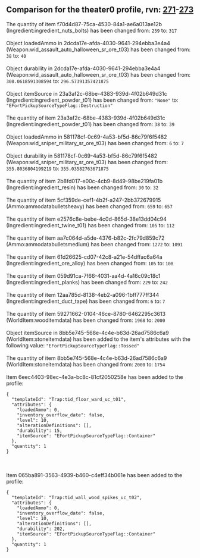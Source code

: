 ## Comparison for the theater0 profile, rvn: [271](https://github.com/PRO100KatYT/FortniteProfileRevisions/tree/main/profiles/theater0/271%20theater0.json)-[273](https://github.com/PRO100KatYT/FortniteProfileRevisions/tree/main/profiles/theater0/273%20theater0.json)

The quantity of item f70d4d87-75ca-4530-84a1-ae6a013ae12b (Ingredient:ingredient_nuts_bolts) has been changed from: `259` to: `317`
<br><br>
Object loadedAmmo in 2dcda17e-afda-4030-9641-294ebba3e4a4 (Weapon:wid_assault_auto_halloween_sr_ore_t03) has been changed from: `38` to: `40`
<br><br>
Object durability in 2dcda17e-afda-4030-9641-294ebba3e4a4 (Weapon:wid_assault_auto_halloween_sr_ore_t03) has been changed from: `308.0618591308594` to: `296.57391357421875`
<br><br>
Object itemSource in 23a3af2c-68be-4383-939d-4f02b649d31c (Ingredient:ingredient_powder_t01) has been changed from: `"None"` to: `"EFortPickupSourceTypeFlag::Destruction"`
<br><br>
The quantity of item 23a3af2c-68be-4383-939d-4f02b649d31c (Ingredient:ingredient_powder_t01) has been changed from: `38` to: `39`
<br><br>
Object loadedAmmo in 581178cf-0c69-4a53-bf5d-86c79f6f5482 (Weapon:wid_sniper_military_sr_ore_t03) has been changed from: `6` to: `7`
<br><br>
Object durability in 581178cf-0c69-4a53-bf5d-86c79f6f5482 (Weapon:wid_sniper_military_sr_ore_t03) has been changed from: `355.8036804199219` to: `355.03582763671875`
<br><br>
The quantity of item 2b8fd017-e00c-4cb9-8d49-98be219fa01b (Ingredient:ingredient_resin) has been changed from: `30` to: `32`
<br><br>
The quantity of item 5cf359de-cef1-4b2f-a247-2bb372679915 (Ammo:ammodatabulletsheavy) has been changed from: `659` to: `657`
<br><br>
The quantity of item e2576c8e-bebe-4c0d-865d-38e13dd04c94 (Ingredient:ingredient_twine_t01) has been changed from: `105` to: `112`
<br><br>
The quantity of item aa7c064d-a5de-4376-b82c-2fc79d859c72 (Ammo:ammodatabulletsmedium) has been changed from: `1272` to: `1091`
<br><br>
The quantity of item 61d26625-cd07-42c8-a21e-54dffac6a64a (Ingredient:ingredient_ore_alloy) has been changed from: `105` to: `108`
<br><br>
The quantity of item 059d91ca-7f66-4031-aa4d-4a16c09c18c1 (Ingredient:ingredient_planks) has been changed from: `229` to: `242`
<br><br>
The quantity of item 12aa785d-8138-4eb2-a096-1bff777ff344 (Ingredient:ingredient_duct_tape) has been changed from: `6` to: `7`
<br><br>
The quantity of item 59271662-0104-46ce-8780-6462295c3613 (WorldItem:wooditemdata) has been changed from: `1968` to: `2000`
<br><br>
Object itemSource in 8bb5e745-568e-4c4e-b63d-26ad7586c6a9 (WorldItem:stoneitemdata) has been added to the item's attributes with the following value: `"EFortPickupSourceTypeFlag::Tossed"`
<br><br>
The quantity of item 8bb5e745-568e-4c4e-b63d-26ad7586c6a9 (WorldItem:stoneitemdata) has been changed from: `2000` to: `1754`
<br><br>
Item 6eec4403-98ec-4e3a-bc8c-81cf2050258e has been added to the profile:

```
{
  "templateId": "Trap:tid_floor_ward_uc_t01",
  "attributes": {
    "loadedAmmo": 0,
    "inventory_overflow_date": false,
    "level": 10,
    "alterationDefinitions": [],
    "durability": 15,
    "itemSource": "EFortPickupSourceTypeFlag::Container"
  },
  "quantity": 1
}
```

<br><br>
Item 065ba891-3563-4939-b460-c4eff34b061e has been added to the profile:

```
{
  "templateId": "Trap:tid_wall_wood_spikes_uc_t02",
  "attributes": {
    "loadedAmmo": 0,
    "inventory_overflow_date": false,
    "level": 10,
    "alterationDefinitions": [],
    "durability": 202,
    "itemSource": "EFortPickupSourceTypeFlag::Container"
  },
  "quantity": 1
}
```

<br><br>
